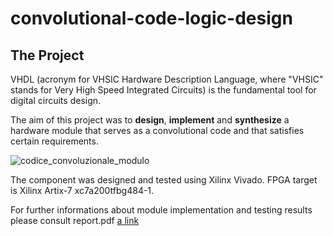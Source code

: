 # convolutional-code-logic-design

## The Project <a name="game"></a>
VHDL (acronym for VHSIC Hardware Description Language, where
"VHSIC" stands for Very High Speed Integrated Circuits) is the fundamental tool for digital circuits design. 

The aim of this project was to <b>design</b>, <b>implement</b> and <b>synthesize</b> a hardware module that serves as a
convolutional code and that satisfies certain requirements.

![codice_convoluzionale_modulo](https://user-images.githubusercontent.com/100211796/220142612-e7c9167a-64a0-4a1d-826f-c33a9653eb43.png)

The component was designed and tested using Xilinx Vivado.
FPGA target is Xilinx Artix-7 xc7a200tfbg484-1.

For further informations about module implementation and testing results please consult report.pdf [a link](https://github.com/MykhailoShpakovPoliMi/convolutional-code-logic-design/blob/main/Report.pdf)
